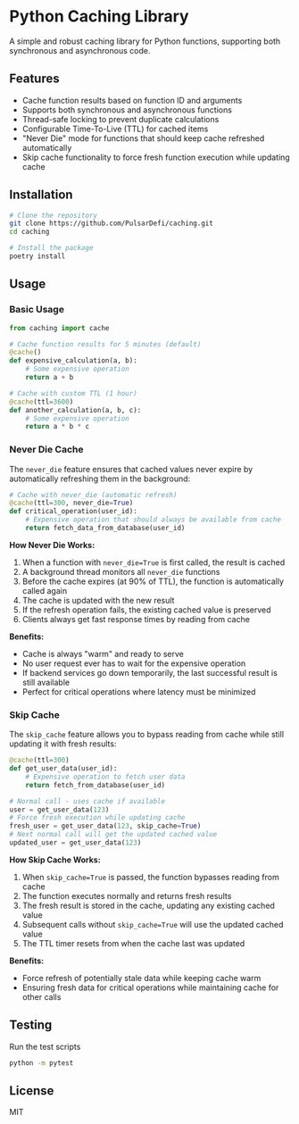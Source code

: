 # Python Caching Library

A simple and robust caching library for Python functions, supporting both synchronous and asynchronous code.

## Features

- Cache function results based on function ID and arguments
- Supports both synchronous and asynchronous functions
- Thread-safe locking to prevent duplicate calculations
- Configurable Time-To-Live (TTL) for cached items
- "Never Die" mode for functions that should keep cache refreshed automatically
- Skip cache functionality to force fresh function execution while updating cache

## Installation

```bash
# Clone the repository
git clone https://github.com/PulsarDefi/caching.git
cd caching

# Install the package
poetry install
```

## Usage

### Basic Usage

```python
from caching import cache

# Cache function results for 5 minutes (default)
@cache()
def expensive_calculation(a, b):
    # Some expensive operation
    return a + b

# Cache with custom TTL (1 hour)
@cache(ttl=3600)
def another_calculation(a, b, c):
    # Some expensive operation
    return a * b * c
```

### Never Die Cache

The `never_die` feature ensures that cached values never expire by automatically refreshing them in the background:

```python
# Cache with never_die (automatic refresh)
@cache(ttl=300, never_die=True)
def critical_operation(user_id):
    # Expensive operation that should always be available from cache
    return fetch_data_from_database(user_id)
```

**How Never Die Works:**

1. When a function with `never_die=True` is first called, the result is cached
2. A background thread monitors all `never_die` functions
3. Before the cache expires (at 90% of TTL), the function is automatically called again
4. The cache is updated with the new result
5. If the refresh operation fails, the existing cached value is preserved
6. Clients always get fast response times by reading from cache

**Benefits:**

- Cache is always "warm" and ready to serve
- No user request ever has to wait for the expensive operation
- If backend services go down temporarily, the last successful result is still available
- Perfect for critical operations where latency must be minimized

### Skip Cache

The `skip_cache` feature allows you to bypass reading from cache while still updating it with fresh results:

```python
@cache(ttl=300)
def get_user_data(user_id):
    # Expensive operation to fetch user data
    return fetch_from_database(user_id)

# Normal call - uses cache if available
user = get_user_data(123)
# Force fresh execution while updating cache
fresh_user = get_user_data(123, skip_cache=True)
# Next normal call will get the updated cached value
updated_user = get_user_data(123)
```

**How Skip Cache Works:**

1. When `skip_cache=True` is passed, the function bypasses reading from cache
2. The function executes normally and returns fresh results
3. The fresh result is stored in the cache, updating any existing cached value
4. Subsequent calls without `skip_cache=True` will use the updated cached value
5. The TTL timer resets from when the cache last was updated

**Benefits:**

- Force refresh of potentially stale data while keeping cache warm
- Ensuring fresh data for critical operations while maintaining cache for other calls

## Testing

Run the test scripts

```bash
python -m pytest
```

## License

MIT
